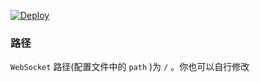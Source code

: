 [![Deploy](https://www.herokucdn.com/deploy/button.png)](https://dashboard.heroku.com/new?template=https%3A%2F%2Fgithub.com%xhghvv%2Fuitwres)



### 路径

`WebSocket` 路径(配置文件中的 `path` )为 `/` 。你也可以自行修改
